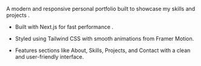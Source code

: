 A modern and responsive personal portfolio built to showcase my skills and projects .

 - Built with Next.js for fast performance .

 - Styled using Tailwind CSS with smooth animations from Framer Motion.

 - Features sections like About, Skills, Projects, and Contact with a clean and user-friendly interface.
